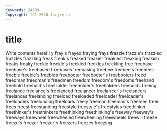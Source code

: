 ```yaml
---
Keywords: 24709
Copyright: (C) 2020 Junjie Li
---
```


# title

Write contents here!!!
y 
fray's 
frayed 
fraying 
frays
frazzle 
frazzle's 
frazzled 
frazzles 
frazzling 
freak 
freak's 
freaked 
freakier 
freakiest
freaking 
freakish 
freaks 
freaky 
freckle 
freckle's 
freckled 
freckles 
freckling 
free
freebase 
freebase's 
freebased 
freebases 
freebasing 
freebee 
freebee's 
freebees 
freebie 
freebie's
freebies 
freebooter 
freebooter's 
freebooters 
freed 
freedman 
freedman's 
freedmen 
freedom 
freedom's
freedoms 
freehand 
freehold 
freehold's 
freeholder 
freeholder's 
freeholders 
freeholds 
freeing 
freelance
freelance's 
freelanced 
freelancer 
freelancer's 
freelancers 
freelances 
freelancing 
freeload 
freeloaded 
freeloader
freeloader's 
freeloaders 
freeloading 
freeloads 
freely 
freeman 
freeman's 
freemen 
freer 
frees
freest 
freestanding 
freestyle 
freestyle's 
freestyles 
freethinker 
freethinker's 
freethinkers 
freethinking 
freethinking's
freeway 
freeway's 
freeways 
freewheel 
freewheeled 
freewheeling 
freewheels 
freewill 
freeze 
freeze's
freezer 
freezer's 
freezers 
freezes 
freezing 
